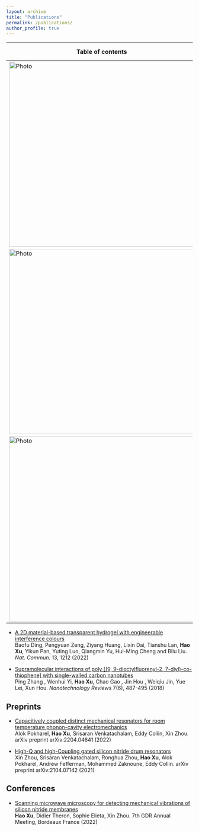 ```yaml
---
layout: archive
title: "Publications"
permalink: /publications/
author_profile: true
---
```


Table of contents| Selected publications 
--- | --- 
  <img src="https://haoxsia.github.io/images/publication/nl_2021_v1.png?raw=true" alt="Photo" style="width: 500px;"/> | [Capacitively coupled distinct mechanical resonators for room temperature phononcavity electromechanics](https://pubs.acs.org/doi/10.1021/acs.nanolett.2c01848)<br/> Alok Pokharel, **Hao Xu**, Srisaran Venkatachalam, Srisaran Venkatachalam, Eddy Collin, Xin Zhou. *Nano Letters* 22 (18), 7351-7357 (2022)
<img src="https://haoxsia.github.io/images/publication/nnano_2022_v1.png?raw=true" alt="Photo" style="width: 500px;"/> | [Magnetically tunable and stable deep-ultraviolet birefringent optics using two-dimensional hexagonal boron nitride](https://www.nature.com/articles/s41565-022-01186-1)<br/> **Hao Xu**, Baofu Ding, Youan Xu, Ziyang Huang, Dahai Wei, Shaohua Chen, Tianshu Lan, Yikun Pan, Hui-Ming Cheng and Bilu Liu. *Nature Nanotechnology* 17, 1091–1096 (2022)
<img src="https://haoxsia.github.io/images/publication/nl_2022_v1.png?raw=true" alt="Photo" style="width: 500px;"/> | [High-q silicon nitride drum resonators strongly coupled to gates](https://pubs.acs.org/doi/10.1021/acs.nanolett.1c01477) <br/> Xin Zhou, Srisaran Venkatachalam, Ronghua Zhou, **Hao Xu**, Alok Pokharel, Andrew Fefferman, Mohammed Zaknoune, Eddy Collin. *Nano Letters* 21(13), 5738-5744 (2021)

* [A 2D material-based transparent hydrogel with engineerable interference colours](https://www.nature.com/articles/s41467-021-26587-z)\
Baofu Ding, Pengyuan Zeng, Ziyang Huang, Lixin Dai, Tianshu Lan, **Hao Xu**, Yikun Pan, Yuting Luo, Qiangmin Yu, Hui-Ming Cheng and Bilu Liu. *Nat. Commun.* 13, 1212 (2022)

* [Supramolecular interactions of poly [(9, 9-dioctylfluorenyl-2, 7-diyl)-co-thiophene] with
single-walled carbon nanotubes](https://www.degruyter.com/document/doi/10.1515/ntrev-2018-0041/html)<br/> Ping Zhang , Wenhui Yi, **Hao Xu**, Chao Gao , Jin Hou , Weiqiu Jin, Yue Lei, Xun Hou. *Nanotechnology Reviews* 7(6), 487-495 (2018)

## Preprints

* [Capacitively coupled distinct mechanical resonators for room temperature phonon-cavity electromechanics](https://arxiv.org/abs/2204.04641)\
Alok Pokharel, **Hao Xu**, Srisaran Venkatachalam, Eddy Collin, Xin Zhou. arXiv preprint arXiv:2204.04641 (2022)

* [High-Q and high-Coupling gated silicon nitride drum resonators](https://arxiv.org/abs/2104.07142v1)\
Xin Zhou, Srisaran Venkatachalam, Ronghua Zhou, **Hao Xu**, Alok Pokharel, Andrew Fefferman, Mohammed Zaknoune, Eddy Collin. arXiv preprint arXiv:2104.07142 (2021)

## Conferences

* [Scanning microwave microscopy for detecting mechanical vibrations of silicon nitride membranes](https://mecaqcolloq2022.sciencesconf.org/data/pages/Booklet_1.pdf)\
**Hao Xu**, Didier Theron, Sophie Elieta, Xin Zhou. 7th GDR Annual Meeting, Bordeaux France (2022)


